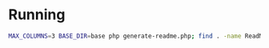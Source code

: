 # Running

```bash
MAX_COLUMNS=3 BASE_DIR=base php generate-readme.php; find . -name ReadMe.md | markdown-table-formatter
```
